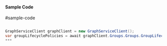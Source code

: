 #### Sample Code
#sample-code 

```C#

GraphServiceClient graphClient = new GraphServiceClient();
var groupLifecyclePolicies = await graphClient.Groups.Groups.GroupLifecyclePolicies.Request().GetAsync();
*** 

```
